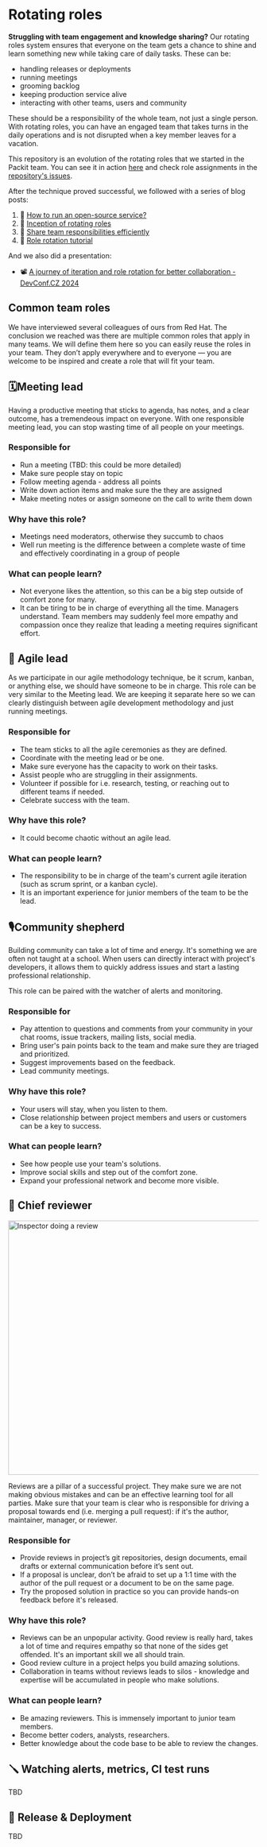 # Rotating roles

**Struggling with team engagement and knowledge sharing?** Our rotating roles
system ensures that everyone on the team gets a chance to shine and learn
something new while taking care of daily tasks. These can be:

* handling releases or deployments
* running meetings
* grooming backlog
* keeping production service alive
* interacting with other teams, users and community

These should be a responsibility of the whole team, not just a single person.
With rotating roles, you can have an engaged team that takes turns in the daily
operations and is not disrupted when a key member leaves for a vacation.

This repository is an evolution of the rotating roles that we started in the
Packit team. You can see it in action [here](https://github.com/packit/agile)
and check role assignments in the [repository's
issues](https://github.com/packit/agile/issues).

After the technique proved successful, we followed with a series of blog posts:
1. 📄 [How to run an open-source service?](https://medium.com/@laura.barcziova/how-to-run-an-open-source-service-fb3303240e69)
2. 📄 [Inception of rotating roles](https://medium.com/@laura.barcziova/inception-of-rotating-roles-9caf971b3096)
3. 📄 [Share team responsibilities efficiently](https://medium.com/@laura.barcziova/share-team-responsibilities-efficiently-9a202aad7bd0)
4. 📄 [Role rotation tutorial](https://medium.com/@laura.barcziova/role-rotation-tutorial-957ed3545ef2)

And we also did a presentation:
- 📽️ [A journey of iteration and role rotation for better collaboration - DevConf.CZ 2024](https://www.youtube.com/watch?v=y1t7Wd31bL8)


## Common team roles
We have interviewed several colleagues of ours from Red Hat. The conclusion we
reached was there are multiple common roles that apply in many teams. We will
define them here so you can easily reuse the roles in your team. They don’t
apply everywhere and to everyone —  you are welcome to be inspired and create a
role that will fit your team.

## 🗓️Meeting lead
Having a productive meeting that sticks to agenda, has notes, and a clear
outcome, has a tremendeous impact on everyone. With one responsible meeting
lead, you can stop wasting time of all people on your meetings.

### Responsible for
* Run a meeting (TBD: this could be more detailed)
* Make sure people stay on topic
* Follow meeting agenda - address all points
* Write down action items and make sure the they are assigned
* Make meeting notes or assign someone on the call to write them down

### Why have this role?
* Meetings need moderators, otherwise they succumb to chaos
* Well run meeting is the difference between a complete waste of time and
  effectively coordinating in a group of people

### What can people learn?
* Not everyone likes the attention, so this can be a big step outside of
  comfort zone for many.
* It can be tiring to be in charge of everything all the time. Managers
  understand. Team members may suddenly feel more empathy and compassion once
  they realize that leading a meeting requires significant effort.

## 🏃 Agile lead
As we participate in our agile methodology technique, be it scrum, kanban, or anything else, we
should have someone to be in charge. This role can be very similar to the
Meeting lead. We are keeping it separate here so we can clearly distinguish
between agile development methodology and just running meetings.

### Responsible for
* The team sticks to all the agile ceremonies as they are defined.
* Coordinate with the meeting lead or be one.
* Make sure everyone has the capacity to work on their tasks.
* Assist people who are struggling in their assignments.
* Volunteer if possible for i.e. research, testing, or reaching out to
different teams if needed.
* Celebrate success with the team.

### Why have this role?
* It could become chaotic without an agile lead.

### What can people learn?
* The responsibility to be in charge of the team's current agile iteration
  (such as scrum sprint, or a kanban cycle).
* It is an important experience for junior members of the team to be the lead.

## 🎙️Community shepherd
Building community can take a lot of time and energy. It's something we are
often not taught at a school. When users can directly interact with project's
developers, it allows them to quickly address issues and start a lasting
professional relationship.

This role can be paired with the watcher of alerts and monitoring.

### Responsible for
* Pay attention to questions and comments from your community in your chat
rooms, issue trackers, mailing lists, social media.
* Bring user's pain points back to the team and make sure they are triaged and prioritized.
* Suggest improvements based on the feedback.
* Lead community meetings.

### Why have this role?
* Your users will stay, when you listen to them.
* Close relationship between project members and users or customers can be a key to success.

### What can people learn?
* See how people use your team's solutions.
* Improve social skills and step out of the comfort zone.
* Expand your professional network and become more visible.

## 🔭 Chief reviewer

<img src="/img/reviewer.jpg" alt="Inspector doing a review" style="max-width: 100%;" width="512">

Reviews are a pillar of a successful project. They make sure we are not making
obvious mistakes and can be an effective learning tool for all parties. Make
sure that your team is clear who is responsible for driving a proposal towards
end (i.e. merging a pull request): if it's the author, maintainer, manager, or
reviewer.

### Responsible for
* Provide reviews in project’s git repositories, design documents, email drafts
  or external communication before it’s sent out.
* If a proposal is unclear, don’t be afraid to set up a 1:1 time with the
  author of the pull request or a document to be on the same page.
* Try the proposed solution in practice so you can provide hands-on feedback
before it's released.

### Why have this role?
* Reviews can be an unpopular activity. Good review is really hard, takes a lot
  of time and requires empathy so that none of the sides get offended. It's an
  important skill we all should train.
* Good review culture in a project helps you build amazing solutions.
* Collaboration in teams without reviews leads to silos - knowledge and
  expertise will be accumulated in people who make solutions.

### What can people learn?
* Be amazing reviewers. This is immensely important to junior team members.
* Become better coders, analysts, researchers.
* Better knowledge about the code base to be able to review the changes.

## 🪛 Watching alerts, metrics, CI test runs

TBD

## 🚀 Release & Deployment

TBD
